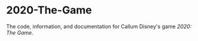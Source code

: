 # 2020-The-Game
The code, information, and documentation for Callum Disney's game *2020: The Game*.
